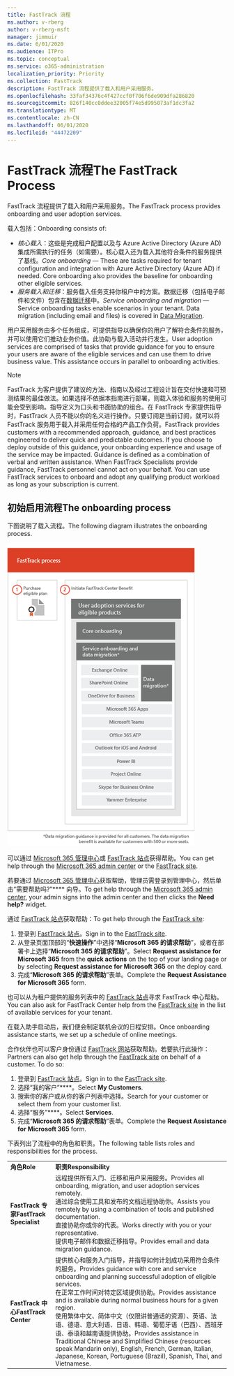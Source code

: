 ```yaml
---
title: FastTrack 流程
ms.author: v-rberg
author: v-rberg-msft
manager: jimmuir
ms.date: 6/01/2020
ms.audience: ITPro
ms.topic: conceptual
ms.service: o365-administration
localization_priority: Priority
ms.collection: FastTrack
description: FastTrack 流程提供了载入和用户采用服务。
ms.openlocfilehash: 33faf34376c4f427ccf0f706f6de909dfa286820
ms.sourcegitcommit: 826f140cc0ddee32005f74e5d995073af1dc3fa2
ms.translationtype: MT
ms.contentlocale: zh-CN
ms.lasthandoff: 06/01/2020
ms.locfileid: "44472209"
---
```

# <a name="the-fasttrack-process"></a><span data-ttu-id="82a08-103">FastTrack 流程</span><span class="sxs-lookup"><span data-stu-id="82a08-103">The FastTrack Process</span></span>

<span data-ttu-id="82a08-104">FastTrack 流程提供了载入和用户采用服务。</span><span class="sxs-lookup"><span data-stu-id="82a08-104">The FastTrack process provides onboarding and user adoption services.</span></span> 
  
<span data-ttu-id="82a08-105">载入包括：</span><span class="sxs-lookup"><span data-stu-id="82a08-105">Onboarding consists of:</span></span>
  
- <span data-ttu-id="82a08-p101">*核心载入*：这些是完成租户配置以及与 Azure Active Directory (Azure AD) 集成所需执行的任务（如需要）。核心载入还为载入其他符合条件的服务提供了基线。</span><span class="sxs-lookup"><span data-stu-id="82a08-p101">*Core onboarding* — These are tasks required for tenant configuration and integration with Azure Active Directory (Azure AD) if needed. Core onboarding also provides the baseline for onboarding other eligible services.</span></span> 
- <span data-ttu-id="82a08-p102">*服务载入和迁移*：服务载入任务支持你租户中的方案。数据迁移（包括电子邮件和文件）包含在[数据迁移](O365-data-migration.md)中。</span><span class="sxs-lookup"><span data-stu-id="82a08-p102">*Service onboarding and migration* — Service onboarding tasks enable scenarios in your tenant. Data migration (including email and files) is covered in [Data Migration](O365-data-migration.md).</span></span> 
    
<span data-ttu-id="82a08-p103">用户采用服务由多个任务组成，可提供指导以确保你的用户了解符合条件的服务，并可以使用它们推动业务价值。此协助与载入活动并行发生。</span><span class="sxs-lookup"><span data-stu-id="82a08-p103">User adoption services are comprised of tasks that provide guidance for you to ensure your users are aware of the eligible services and can use them to drive business value. This assistance occurs in parallel to onboarding activities.</span></span>
  
> [!NOTE]
> <span data-ttu-id="82a08-p104">FastTrack 为客户提供了建议的方法、指南以及经过工程设计旨在交付快速和可预测结果的最佳做法。如果选择不依据本指南进行部署，则载入体验和服务的使用可能会受到影响。指导定义为口头和书面协助的组合。在 FastTrack 专家提供指导时，FastTrack 人员不能以你的名义进行操作。只要订阅是当前订阅，就可以将 FastTrack 服务用于载入并采用任何合格的产品工作负荷。</span><span class="sxs-lookup"><span data-stu-id="82a08-p104">FastTrack provides customers with a recommended approach, guidance, and best practices engineered to deliver quick and predictable outcomes. If you choose to deploy outside of this guidance, your onboarding experience and usage of the service may be impacted. Guidance is defined as a combination of verbal and written assistance. When FastTrack Specialists provide guidance, FastTrack personnel cannot act on your behalf. You can use FastTrack services to onboard and adopt any qualifying product workload as long as your subscription is current.</span></span> 
  
## <a name="the-onboarding-process"></a><span data-ttu-id="82a08-117">初始启用流程</span><span class="sxs-lookup"><span data-stu-id="82a08-117">The onboarding process</span></span>

<span data-ttu-id="82a08-118">下图说明了载入流程。</span><span class="sxs-lookup"><span data-stu-id="82a08-118">The following diagram illustrates the onboarding process.</span></span>
  
![使用载入权益的日程表](media/o365-onboarding-timeline-m365-apps.png)
  
<span data-ttu-id="82a08-120">可以通过 [Microsoft 365 管理中心](https://go.microsoft.com/fwlink/?linkid=2032704)或 [FastTrack 站点](https://go.microsoft.com/fwlink/?linkid=780698)获得帮助。</span><span class="sxs-lookup"><span data-stu-id="82a08-120">You can get help through the [Microsoft 365 admin center](https://go.microsoft.com/fwlink/?linkid=2032704) or the [FastTrack site](https://go.microsoft.com/fwlink/?linkid=780698).</span></span> 

<span data-ttu-id="82a08-121">若要通过 [Microsoft 365 管理中心](https://go.microsoft.com/fwlink/?linkid=2032704)获取帮助，管理员需登录到管理中心，然后单击“需要帮助吗?”\*\*\*\* 向导。</span><span class="sxs-lookup"><span data-stu-id="82a08-121">To get help through the [Microsoft 365 admin center](https://go.microsoft.com/fwlink/?linkid=2032704), your admin signs into the admin center and then clicks the **Need help?** widget.</span></span> 

<span data-ttu-id="82a08-122">通过 [FastTrack 站点](https://go.microsoft.com/fwlink/?linkid=780698)获取帮助：</span><span class="sxs-lookup"><span data-stu-id="82a08-122">To get help through the [FastTrack site](https://go.microsoft.com/fwlink/?linkid=780698):</span></span> 
1.    <span data-ttu-id="82a08-123">登录到 [FastTrack 站点](https://go.microsoft.com/fwlink/?linkid=780698)。</span><span class="sxs-lookup"><span data-stu-id="82a08-123">Sign in to the [FastTrack site](https://go.microsoft.com/fwlink/?linkid=780698).</span></span> 
2.    <span data-ttu-id="82a08-124">从登录页面顶部的“**快速操作**”中选择“**Microsoft 365 的请求帮助**”，或者在部署卡上选择“**Microsoft 365 的请求帮助**”。</span><span class="sxs-lookup"><span data-stu-id="82a08-124">Select **Request assistance for Microsoft 365** from the **quick actions** on the top of your landing page or by selecting **Request assistance for Microsoft 365** on the deploy card.</span></span>
3.    <span data-ttu-id="82a08-125">完成“**Microsoft 365 的请求帮助**”表单。</span><span class="sxs-lookup"><span data-stu-id="82a08-125">Complete the **Request Assistance for Microsoft 365** form.</span></span> 
  
 <span data-ttu-id="82a08-126">也可以从为租户提供的服务列表中的 [FastTrack 站点](https://go.microsoft.com/fwlink/?linkid=780698)寻求 FastTrack 中心帮助。</span><span class="sxs-lookup"><span data-stu-id="82a08-126">You can also ask for FastTrack Center help from the [FastTrack site](https://go.microsoft.com/fwlink/?linkid=780698) in the list of available services for your tenant.</span></span> 
    
 <span data-ttu-id="82a08-127">在载入助手启动后，我们便会制定联机会议的日程安排。</span><span class="sxs-lookup"><span data-stu-id="82a08-127">Once onboarding assistance starts, we set up a schedule of online meetings.</span></span>
    
<span data-ttu-id="82a08-p105">合作伙伴也可以客户身份通过 [FastTrack 网站](https://go.microsoft.com/fwlink/?linkid=780698)获取帮助。若要执行此操作：</span><span class="sxs-lookup"><span data-stu-id="82a08-p105">Partners can also get help through the [FastTrack site](https://go.microsoft.com/fwlink/?linkid=780698) on behalf of a customer. To do so:</span></span>
1.    <span data-ttu-id="82a08-130">登录到 [FastTrack 站点](https://go.microsoft.com/fwlink/?linkid=780698)。</span><span class="sxs-lookup"><span data-stu-id="82a08-130">Sign in to the [FastTrack site](https://go.microsoft.com/fwlink/?linkid=780698).</span></span> 
2.    <span data-ttu-id="82a08-131">选择“我的客户”\*\*\*\*。</span><span class="sxs-lookup"><span data-stu-id="82a08-131">Select **My Customers**.</span></span>
3.    <span data-ttu-id="82a08-132">搜索你的客户或从你的客户列表中选择。</span><span class="sxs-lookup"><span data-stu-id="82a08-132">Search for your customer or select them from your customer list.</span></span>
4.    <span data-ttu-id="82a08-133">选择“服务”\*\*\*\*。</span><span class="sxs-lookup"><span data-stu-id="82a08-133">Select **Services**.</span></span>
5.    <span data-ttu-id="82a08-134">完成“**Microsoft 365 的请求帮助**”表单。</span><span class="sxs-lookup"><span data-stu-id="82a08-134">Complete the **Request Assistance for Microsoft 365** form.</span></span> 

<span data-ttu-id="82a08-135">下表列出了流程中的角色和职责。</span><span class="sxs-lookup"><span data-stu-id="82a08-135">The following table lists roles and responsibilities for the process.</span></span>
    
|||
|:-----|:-----|
|<span data-ttu-id="82a08-136">**角色**</span><span class="sxs-lookup"><span data-stu-id="82a08-136">**Role**</span></span> <br/> |<span data-ttu-id="82a08-137">**职责**</span><span class="sxs-lookup"><span data-stu-id="82a08-137">**Responsibility**</span></span> <br/> |
|<span data-ttu-id="82a08-138">**FastTrack 专家**</span><span class="sxs-lookup"><span data-stu-id="82a08-138">**FastTrack Specialist**</span></span> <br/> |<span data-ttu-id="82a08-139">远程提供所有入门、迁移和用户采用服务。</span><span class="sxs-lookup"><span data-stu-id="82a08-139">Provides all onboarding, migration, and user adoption services remotely.</span></span>  <br/> <span data-ttu-id="82a08-140">通过综合使用工具和发布的文档远程协助你。</span><span class="sxs-lookup"><span data-stu-id="82a08-140">Assists you remotely by using a combination of tools and published documentation.</span></span> <br/> <span data-ttu-id="82a08-141">直接协助你或你的代表。</span><span class="sxs-lookup"><span data-stu-id="82a08-141">Works directly with you or your representative.</span></span> <br/> <span data-ttu-id="82a08-142">提供电子邮件和数据迁移指导。</span><span class="sxs-lookup"><span data-stu-id="82a08-142">Provides email and data migration guidance.</span></span>|
|<span data-ttu-id="82a08-143">**FastTrack 中心**</span><span class="sxs-lookup"><span data-stu-id="82a08-143">**FastTrack Center**</span></span>  <br/> |<span data-ttu-id="82a08-144">提供核心和服务入门指导，并指导如何计划成功采用符合条件的服务。</span><span class="sxs-lookup"><span data-stu-id="82a08-144">Provides guidance with core and service onboarding and planning successful adoption of eligible services.</span></span>  <br/> <span data-ttu-id="82a08-145">在正常工作时间对特定区域提供协助。</span><span class="sxs-lookup"><span data-stu-id="82a08-145">Provides assistance and is available during normal business hours for a given region.</span></span> <br/> <span data-ttu-id="82a08-146">使用繁体中文、简体中文（仅限讲普通话的资源）、英语、法语、德语、意大利语、日语、韩语、葡萄牙语（巴西）、西班牙语、泰语和越南语提供协助。</span><span class="sxs-lookup"><span data-stu-id="82a08-146">Provides assistance in Traditional Chinese and Simplified Chinese (resources speak Mandarin only), English, French, German, Italian, Japanese, Korean, Portuguese (Brazil), Spanish, Thai, and Vietnamese.</span></span>|

